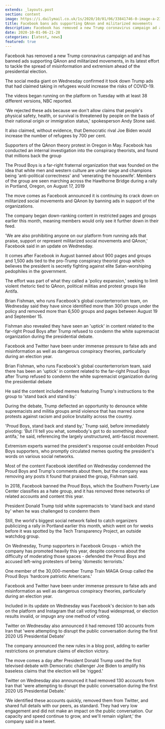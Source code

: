 ```yaml
---
extends: _layouts.post
section: content
image: https://i.dailymail.co.uk/1s/2020/10/01/06/33841746-0-image-a-23_1601529230008.jpg 
title: Facebook bans ads supporting QAnon and militarized movements 
description: Facebook has removed a new Trump coronavirus campaign ad and has banned ads supporting QAnon and militarized movements, in its latest effort to tackle the spread of misinformation. 
date: 2020-10-01-06-21-28 
categories: [latest, news] 
featured: true 
--- 
```

Facebook has removed a new Trump coronavirus campaign ad and has banned ads supporting QAnon and militarized movements, in its latest effort to tackle the spread of misinformation and extremism ahead of the presidential election. 

The social media giant on Wednesday confirmed it took down Trump ads that had claimed taking in refugees would increase the risks of COVID-19.

The videos began running on the platform on Tuesday with at least 38 different versions, NBC reported.

'We rejected these ads because we don't allow claims that people's physical safety, health, or survival is threatened by people on the basis of their national origin or immigration status,' spokesperson Andy Stone said.

It also claimed, without evidence, that Democratic rival Joe Biden would increase the number of refugees by 700 per cent. 

Supporters of the QAnon theory protest in Oregon in May. Facebook has conducted an internal investigation into the conspiracy theorists, and found that millions back the group

The Proud Boys is a far-right fraternal organization that was founded on the idea that white men and western culture are under siege and champions being 'anti-political correctness' and 'venerating the housewife'. Members of the group are seen marching across the Hawthorne Bridge during a rally in Portland, Oregon, on August 17, 2019

The move comes as Facebook announced it is continuing its crack down on militarized social movements and QAnon by banning ads in support of the organizations.

The company began down-ranking content in restricted pages and groups earlier this month, meaning members would only see it further down in their feed.  

'We are also prohibiting anyone on our platform from running ads that praise, support or represent militarized social movements and QAnon,' Facebook said in an update on Wednesday.

It comes after Facebook in August banned about 900 pages and groups and 1,500 ads tied to the pro-Trump conspiracy theorist group which believes the president is secretly fighting against elite Satan-worshiping pedophiles in the government. 

The effort was part of what they called a 'policy expansion,' seeking to limit violent rhetoric tied to QAnon, political militias and protest groups like Antifa.

Brian Fishman, who runs Facebook's global counterterrorism team, on Wednesday said they have since identified more than 300 groups under the policy and removed more than 6,500 groups and pages between August 19 and September 15.  

Fishman also revealed they have seen an 'uptick' in content related to the far-right Proud Boys after Trump refused to condemn the white supremacist organization during the presidential debate.  

Facebook and Twitter have been under immense pressure to false ads and misinformation as well as dangerous conspiracy theories, particularly during an election year.

Brian Fishman, who runs Facebook's global counterterrorism team, said there has been an 'uptick' in content related to the far-right Proud Boys after Trump refused to condemn the white supremacist organization during the presidential debate

He said the content included memes featuring Trump's instructions to the group to 'stand back and stand by.'

During the debate, Trump deflected an opportunity to denounce white supremacists and militia groups amid violence that has marred some protests against racism and police brutality across the country.

'Proud Boys, stand back and stand by,' Trump said, before immediately pivoting: 'But I'll tell you what, somebody's got to do something about antifa,' he said, referencing the largely unstructured, anti-fascist movement.

Extremism experts warned the president's response could embolden Proud Boys supporters, who promptly circulated memes quoting the president's words on various social networks.

Most of the content Facebook identified on Wednesday condemned the Proud Boys and Trump's comments about them, but the company was removing any posts it found that praised the group, Fishman said. 

In 2018, Facebook banned the Proud Boys, which the Southern Poverty Law Center classifies as a hate group, and it has removed three networks of related accounts and content this year.

President Donald Trump told white supremacists to 'stand back and stand by' when he was challenged to condemn them

Still, the world's biggest social network failed to catch organizers publicizing a rally in Portland earlier this month, which went on for weeks before it was spotted by the Tech Transparency Project, an outside watchdog group.

On Wednesday, Trump supporters in Facebook Groups - which the company has promoted heavily this year, despite concerns about the difficulty of moderating those spaces - defended the Proud Boys and accused left-wing protesters of being 'domestic terrorists.'

One member of the 30,000-member Trump Train MAGA Group called the Proud Boys 'hardcore patriotic Americans.'

Facebook and Twitter have been under immense pressure to false ads and misinformation as well as dangerous conspiracy theories, particularly during an election year. 

Included in its update on Wednesday was Facebook's decision to ban ads on the platform and Instagram that call voting fraud widespread, or election results invalid, or impugn any one method of voting.



Twitter on Wednesday also announced it had removed 130 accounts from Iran that 'were attempting to disrupt the public conversation during the first 2020 US Presidential Debate'

The company announced the new rules in a blog post, adding to earlier restrictions on premature claims of election victory.

The move comes a day after President Donald Trump used the first televised debate with Democratic challenger Joe Biden to amplify his baseless claims that the election will be 'rigged.' 

Twitter on Wednesday also announced it had removed 130 accounts from Iran that 'were attempting to disrupt the public conversation during the first 2020 US Presidential Debate.'  

'We identified these accounts quickly, removed them from Twitter, and shared full details with our peers, as standard. They had very low engagement and did not make an impact on the public conversation. Our capacity and speed continue to grow, and we'll remain vigilant,' the company said in a tweet. 

